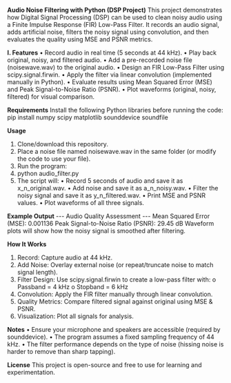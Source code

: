 **Audio Noise Filtering with Python (DSP Project)**
This project demonstrates how Digital Signal Processing (DSP) can be used to clean noisy audio using a Finite Impulse Response (FIR) Low-Pass Filter.
It records an audio signal, adds artificial noise, filters the noisy signal using convolution, and then evaluates the quality using MSE and PSNR metrics.

**I. Features**
•	Record audio in real time (5 seconds at 44 kHz).
•	Play back original, noisy, and filtered audio.
•	Add a pre-recorded noise file (noisewave.wav) to the original audio.
•	Design an FIR Low-Pass Filter using scipy.signal.firwin.
•	Apply the filter via linear convolution (implemented manually in Python).
•	Evaluate results using Mean Squared Error (MSE) and Peak Signal-to-Noise Ratio (PSNR).
•	Plot waveforms (original, noisy, filtered) for visual comparison.

**Requirements**
Install the following Python libraries before running the code:
pip install numpy scipy matplotlib sounddevice soundfile

**Usage**
1.	Clone/download this repository.
2.	Place a noise file named noisewave.wav in the same folder (or modify the code to use your file).
3.	Run the program:
4.	python audio_filter.py
5.	The script will:
  •	Record 5 seconds of audio and save it as x_n_original.wav.
  •	Add noise and save it as a_n_noisy.wav.
  •	Filter the noisy signal and save it as y_n_filtered.wav.
  •	Print MSE and PSNR values.
  •	Plot waveforms of all three signals.

**Example Output**
--- Audio Quality Assessment ---
Mean Squared Error (MSE): 0.001136
Peak Signal-to-Noise Ratio (PSNR): 29.45 dB
Waveform plots will show how the noisy signal is smoothed after filtering.

**How It Works**
1.	Record: Capture audio at 44 kHz.
2.	Add Noise: Overlay external noise (or repeat/truncate noise to match signal length).
3.	Filter Design: Use scipy.signal.firwin to create a low-pass filter with:
  o	Passband = 4 kHz
  o	Stopband = 6 kHz
4.	Convolution: Apply the FIR filter manually through linear convolution.
5.	Quality Metrics: Compare filtered signal against original using MSE & PSNR.
6.	Visualization: Plot all signals for analysis.

**Notes**
•	Ensure your microphone and speakers are accessible (required by sounddevice).
•	The program assumes a fixed sampling frequency of 44 kHz.
•	The filter performance depends on the type of noise (hissing noise is harder to remove than sharp tapping).

**License**
This project is open-source and free to use for learning and experimentation.

